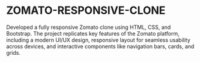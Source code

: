 # ZOMATO-RESPONSIVE-CLONE
Developed a fully responsive Zomato clone using HTML, CSS, and Bootstrap. The project replicates key features of the Zomato platform, including a modern UI/UX design, responsive layout for seamless usability across devices, and interactive components like navigation bars, cards, and grids.
